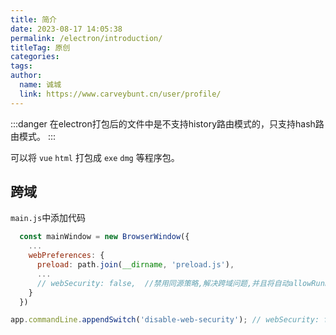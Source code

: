 ```yaml
---
title: 简介
date: 2023-08-17 14:05:38
permalink: /electron/introduction/
titleTag: 原创
categories: 
tags: 
author: 
  name: 诚城
  link: https://www.carveybunt.cn/user/profile/
---
```


:::danger
在electron打包后的文件中是不支持history路由模式的，只支持hash路由模式。
:::

可以将 `vue` `html` 打包成 `exe` `dmg` 等程序包。
<!-- more -->

## 跨域

`main.js`中添加代码

```js
  const mainWindow = new BrowserWindow({
    ...
    webPreferences: {
      preload: path.join(__dirname, 'preload.js'),
      ...
      // webSecurity: false,  //禁用同源策略,解决跨域问题,并且将自动allowRunningInsecureContent 属性置 true
    }
  })

app.commandLine.appendSwitch('disable-web-security'); // webSecurity: false 不生效时，使用这个解决 跨域问题
```
